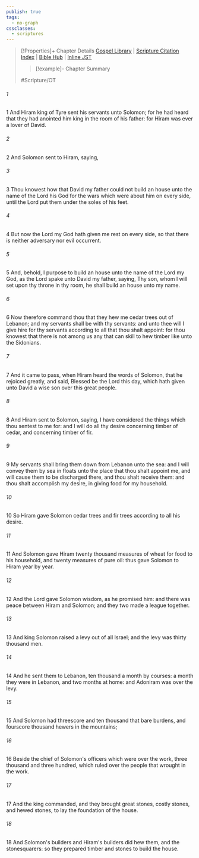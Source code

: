 ```yaml
---
publish: true
tags:
  - no-graph
cssclasses:
  - scriptures
---
```

>[!Properties]+ Chapter Details
>[Gospel Library](https://churchofjesuschrist.org/study/scriptures/ot/1-kgs/5?lang=eng)    |    [Scripture Citation Index](https://scriptures.byu.edu/#06f05::c06f05)    |    [Bible Hub](https://biblehub.com/1_kings/5.htm)    |    [Inline JST](https://scripturetoolbox.com/html/ic/1Kings/5.html)
>>[!example]- Chapter Summary
>> 
> 
>
>#Scripture/OT
###### 1
1 And Hiram king of Tyre sent his servants unto Solomon; for he had heard that they had anointed him king in the room of his father: for Hiram was ever a lover of David.
###### 2
2 And Solomon sent to Hiram, saying,
###### 3
3 Thou knowest how that David my father could not build an house unto the name of the Lord his God for the wars which were about him on every side, until the Lord put them under the soles of his feet.
###### 4
4 But now the Lord my God hath given me rest on every side, so that there is neither adversary nor evil occurrent.
###### 5
5 And, behold, I purpose to build an house unto the name of the Lord my God, as the Lord spake unto David my father, saying, Thy son, whom I will set upon thy throne in thy room, he shall build an house unto my name.
###### 6
6 Now therefore command thou that they hew me cedar trees out of Lebanon; and my servants shall be with thy servants: and unto thee will I give hire for thy servants according to all that thou shalt appoint: for thou knowest that there is not among us any that can skill to hew timber like unto the Sidonians.
###### 7
7 And it came to pass, when Hiram heard the words of Solomon, that he rejoiced greatly, and said, Blessed be the Lord this day, which hath given unto David a wise son over this great people.
###### 8
8 And Hiram sent to Solomon, saying, I have considered the things which thou sentest to me for: and I will do all thy desire concerning timber of cedar, and concerning timber of fir.
###### 9
9 My servants shall bring them down from Lebanon unto the sea: and I will convey them by sea in floats unto the place that thou shalt appoint me, and will cause them to be discharged there, and thou shalt receive them: and thou shalt accomplish my desire, in giving food for my household.
###### 10
10 So Hiram gave Solomon cedar trees and fir trees according to all his desire.
###### 11
11 And Solomon gave Hiram twenty thousand measures of wheat for food to his household, and twenty measures of pure oil: thus gave Solomon to Hiram year by year.
###### 12
12 And the Lord gave Solomon wisdom, as he promised him: and there was peace between Hiram and Solomon; and they two made a league together.
###### 13
13 And king Solomon raised a levy out of all Israel; and the levy was thirty thousand men.
###### 14
14 And he sent them to Lebanon, ten thousand a month by courses: a month they were in Lebanon, and two months at home: and Adoniram was over the levy.
###### 15
15 And Solomon had threescore and ten thousand that bare burdens, and fourscore thousand hewers in the mountains;
###### 16
16 Beside the chief of Solomon's officers which were over the work, three thousand and three hundred, which ruled over the people that wrought in the work.
###### 17
17 And the king commanded, and they brought great stones, costly stones, and hewed stones, to lay the foundation of the house.
###### 18
18 And Solomon's builders and Hiram's builders did hew them, and the stonesquarers: so they prepared timber and stones to build the house.
